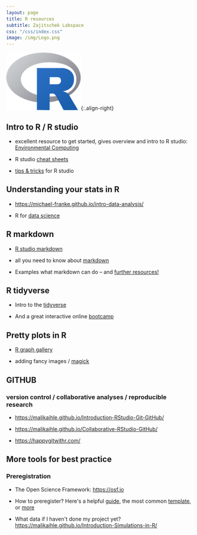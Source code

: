 ```yaml
---
layout: page
title: R resources
subtitle: Zajitschek Labspace 
css: "/css/index.css"
image: /img/Logo.png
---
```

![R Logo](/img/Rlogo.png){:.align-right}    

## Intro to R / R studio

- excellent resource to get started, gives overview and intro to R studio:
[Environmental Computing](http://environmentalcomputing.net/)
    
- R studio [cheat sheets](https://www.rstudio.com/resources/cheatsheets/)    

- [tips & tricks](https://appsilon.com/r-studio-shortcuts-and-tips/?nabe=4825491004194816:1) for R studio  


## Understanding your stats in R

- https://michael-franke.github.io/intro-data-analysis/

- R for [data science](https://r4ds.had.co.nz/)      


## R markdown

- [R studio markdown](https://rmarkdown.rstudio.com/)

- all you need to know about [markdown](https://bookdown.org/yihui/rmarkdown/)

- Examples what markdown can do – and [further resources!](https://rmarkdown.rstudio.com/gallery.html)  


## R tidyverse

- Intro to the [tidyverse](https://datacarpentry.org/R-ecology-lesson/03-dplyr.html)     
   
- And a great interactive online [bootcamp](https://r-bootcamp.netlify.app/)
    

## Pretty plots in R

- [R graph gallery](http://r-graph-gallery.com/)

- adding fancy images / [magick](https://cran.r-project.org/web/packages/magick/vignettes/intro.html)


## GITHUB
### version control / collaborative analyses / reproducible research


- https://malikaihle.github.io/Introduction-RStudio-Git-GitHub/

- https://malikaihle.github.io/Collaborative-RStudio-GitHub/

- https://happygitwithr.com/


## More tools for best practice
### Preregistration

- The Open Science Framework: https://osf.io

- How to preregister? Here's a  helpful [guide](https://help.osf.io/hc/en-us/articles/360019738834-Create-a-Preregistration), the most common [template](https://tinyurl.com/OSFPreregTemplate), or [more](https://osf.io/zab38/wiki/home/)

- What data if I haven't done my project yet? https://malikaihle.github.io/Introduction-Simulations-in-R/

